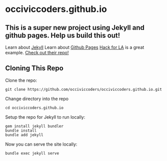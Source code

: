 # occiviccoders.github.io

## This is a super new project using Jekyll and github pages. Help us build this out!
Learn about [Jekyll](https://jekyllrb.com/tutorials/convert-site-to-jekyll/)
Learn about [Github Pages](https://pages.github.com/)
[Hack for LA](https://www.hackforla.org/) is a great example. [Check out their repo!](https://github.com/hackforla/website)

## Cloning This Repo

Clone the repo:
```
git clone https://github.com/occiviccoders/occiviccoders.github.io.git
```

Change directory into the repo
```
cd occiviccoders.github.io
```

Setup the repo for Jekyll to run locally:
```
gem install jekyll bundler
bundle install
bundle add jekyll
```

Now you can serve the site locally:
```
bundle exec jekyll serve
```





